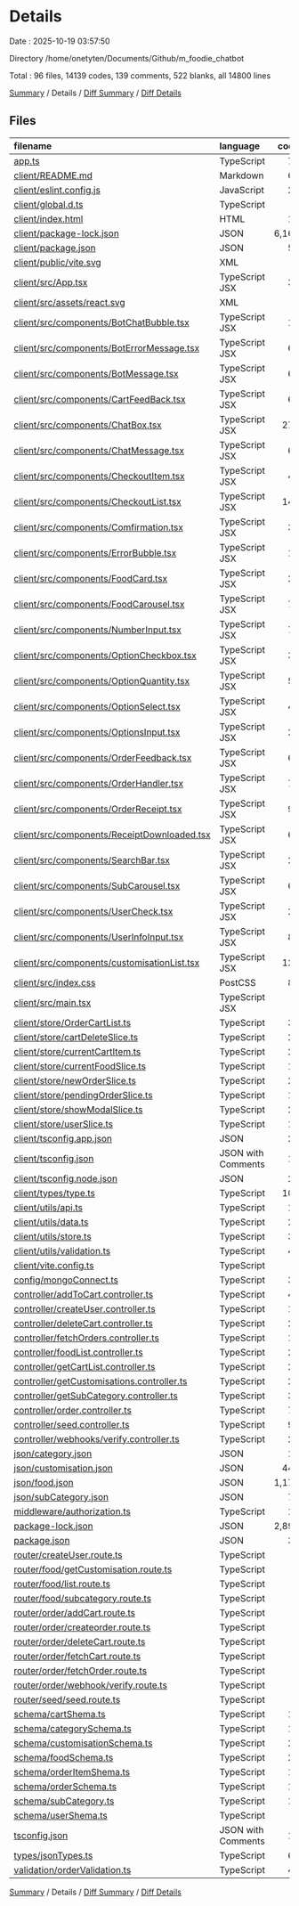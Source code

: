 # Details

Date : 2025-10-19 03:57:50

Directory /home/onetyten/Documents/Github/m_foodie_chatbot

Total : 96 files,  14139 codes, 139 comments, 522 blanks, all 14800 lines

[Summary](results.md) / Details / [Diff Summary](diff.md) / [Diff Details](diff-details.md)

## Files
| filename | language | code | comment | blank | total |
| :--- | :--- | ---: | ---: | ---: | ---: |
| [app.ts](/app.ts) | TypeScript | 70 | 1 | 12 | 83 |
| [client/README.md](/client/README.md) | Markdown | 60 | 0 | 14 | 74 |
| [client/eslint.config.js](/client/eslint.config.js) | JavaScript | 22 | 0 | 2 | 24 |
| [client/global.d.ts](/client/global.d.ts) | TypeScript | 4 | 0 | 1 | 5 |
| [client/index.html](/client/index.html) | HTML | 13 | 0 | 1 | 14 |
| [client/package-lock.json](/client/package-lock.json) | JSON | 6,161 | 0 | 1 | 6,162 |
| [client/package.json](/client/package.json) | JSON | 52 | 0 | 1 | 53 |
| [client/public/vite.svg](/client/public/vite.svg) | XML | 1 | 0 | 0 | 1 |
| [client/src/App.tsx](/client/src/App.tsx) | TypeScript JSX | 34 | 0 | 4 | 38 |
| [client/src/assets/react.svg](/client/src/assets/react.svg) | XML | 1 | 0 | 0 | 1 |
| [client/src/components/BotChatBubble.tsx](/client/src/components/BotChatBubble.tsx) | TypeScript JSX | 13 | 0 | 4 | 17 |
| [client/src/components/BotErrorMessage.tsx](/client/src/components/BotErrorMessage.tsx) | TypeScript JSX | 67 | 0 | 9 | 76 |
| [client/src/components/BotMessage.tsx](/client/src/components/BotMessage.tsx) | TypeScript JSX | 67 | 0 | 11 | 78 |
| [client/src/components/CartFeedBack.tsx](/client/src/components/CartFeedBack.tsx) | TypeScript JSX | 65 | 2 | 7 | 74 |
| [client/src/components/ChatBox.tsx](/client/src/components/ChatBox.tsx) | TypeScript JSX | 271 | 2 | 36 | 309 |
| [client/src/components/ChatMessage.tsx](/client/src/components/ChatMessage.tsx) | TypeScript JSX | 64 | 0 | 12 | 76 |
| [client/src/components/CheckoutItem.tsx](/client/src/components/CheckoutItem.tsx) | TypeScript JSX | 42 | 1 | 8 | 51 |
| [client/src/components/CheckoutList.tsx](/client/src/components/CheckoutList.tsx) | TypeScript JSX | 147 | 1 | 11 | 159 |
| [client/src/components/Comfirmation.tsx](/client/src/components/Comfirmation.tsx) | TypeScript JSX | 36 | 0 | 4 | 40 |
| [client/src/components/ErrorBubble.tsx](/client/src/components/ErrorBubble.tsx) | TypeScript JSX | 14 | 0 | 4 | 18 |
| [client/src/components/FoodCard.tsx](/client/src/components/FoodCard.tsx) | TypeScript JSX | 25 | 0 | 4 | 29 |
| [client/src/components/FoodCarousel.tsx](/client/src/components/FoodCarousel.tsx) | TypeScript JSX | 71 | 1 | 10 | 82 |
| [client/src/components/NumberInput.tsx](/client/src/components/NumberInput.tsx) | TypeScript JSX | 74 | 0 | 7 | 81 |
| [client/src/components/OptionCheckbox.tsx](/client/src/components/OptionCheckbox.tsx) | TypeScript JSX | 36 | 1 | 7 | 44 |
| [client/src/components/OptionQuantity.tsx](/client/src/components/OptionQuantity.tsx) | TypeScript JSX | 52 | 1 | 9 | 62 |
| [client/src/components/OptionSelect.tsx](/client/src/components/OptionSelect.tsx) | TypeScript JSX | 49 | 1 | 11 | 61 |
| [client/src/components/OptionsInput.tsx](/client/src/components/OptionsInput.tsx) | TypeScript JSX | 24 | 0 | 3 | 27 |
| [client/src/components/OrderFeedback.tsx](/client/src/components/OrderFeedback.tsx) | TypeScript JSX | 65 | 1 | 7 | 73 |
| [client/src/components/OrderHandler.tsx](/client/src/components/OrderHandler.tsx) | TypeScript JSX | 79 | 1 | 14 | 94 |
| [client/src/components/OrderReceipt.tsx](/client/src/components/OrderReceipt.tsx) | TypeScript JSX | 96 | 1 | 15 | 112 |
| [client/src/components/ReceiptDownloaded.tsx](/client/src/components/ReceiptDownloaded.tsx) | TypeScript JSX | 63 | 0 | 9 | 72 |
| [client/src/components/SearchBar.tsx](/client/src/components/SearchBar.tsx) | TypeScript JSX | 25 | 0 | 10 | 35 |
| [client/src/components/SubCarousel.tsx](/client/src/components/SubCarousel.tsx) | TypeScript JSX | 64 | 6 | 8 | 78 |
| [client/src/components/UserCheck.tsx](/client/src/components/UserCheck.tsx) | TypeScript JSX | 29 | 0 | 4 | 33 |
| [client/src/components/UserInfoInput.tsx](/client/src/components/UserInfoInput.tsx) | TypeScript JSX | 89 | 0 | 14 | 103 |
| [client/src/components/customisationList.tsx](/client/src/components/customisationList.tsx) | TypeScript JSX | 120 | 1 | 9 | 130 |
| [client/src/index.css](/client/src/index.css) | PostCSS | 84 | 2 | 17 | 103 |
| [client/src/main.tsx](/client/src/main.tsx) | TypeScript JSX | 6 | 3 | 2 | 11 |
| [client/store/OrderCartList.ts](/client/store/OrderCartList.ts) | TypeScript | 31 | 0 | 4 | 35 |
| [client/store/cartDeleteSlice.ts](/client/store/cartDeleteSlice.ts) | TypeScript | 22 | 0 | 5 | 27 |
| [client/store/currentCartItem.ts](/client/store/currentCartItem.ts) | TypeScript | 27 | 0 | 6 | 33 |
| [client/store/currentFoodSlice.ts](/client/store/currentFoodSlice.ts) | TypeScript | 19 | 0 | 2 | 21 |
| [client/store/newOrderSlice.ts](/client/store/newOrderSlice.ts) | TypeScript | 22 | 0 | 7 | 29 |
| [client/store/pendingOrderSlice.ts](/client/store/pendingOrderSlice.ts) | TypeScript | 19 | 0 | 5 | 24 |
| [client/store/showModalSlice.ts](/client/store/showModalSlice.ts) | TypeScript | 21 | 0 | 3 | 24 |
| [client/store/userSlice.ts](/client/store/userSlice.ts) | TypeScript | 18 | 0 | 4 | 22 |
| [client/tsconfig.app.json](/client/tsconfig.app.json) | JSON | 24 | 2 | 3 | 29 |
| [client/tsconfig.json](/client/tsconfig.json) | JSON with Comments | 14 | 0 | 1 | 15 |
| [client/tsconfig.node.json](/client/tsconfig.node.json) | JSON | 22 | 2 | 3 | 27 |
| [client/types/type.ts](/client/types/type.ts) | TypeScript | 106 | 1 | 13 | 120 |
| [client/utils/api.ts](/client/utils/api.ts) | TypeScript | 15 | 2 | 4 | 21 |
| [client/utils/data.ts](/client/utils/data.ts) | TypeScript | 22 | 0 | 0 | 22 |
| [client/utils/store.ts](/client/utils/store.ts) | TypeScript | 36 | 0 | 7 | 43 |
| [client/utils/validation.ts](/client/utils/validation.ts) | TypeScript | 49 | 10 | 4 | 63 |
| [client/vite.config.ts](/client/vite.config.ts) | TypeScript | 6 | 1 | 2 | 9 |
| [config/mongoConnect.ts](/config/mongoConnect.ts) | TypeScript | 36 | 0 | 7 | 43 |
| [controller/addToCart.controller.ts](/controller/addToCart.controller.ts) | TypeScript | 45 | 0 | 3 | 48 |
| [controller/createUser.controller.ts](/controller/createUser.controller.ts) | TypeScript | 15 | 0 | 1 | 16 |
| [controller/deleteCart.controller.ts](/controller/deleteCart.controller.ts) | TypeScript | 24 | 0 | 3 | 27 |
| [controller/fetchOrders.controller.ts](/controller/fetchOrders.controller.ts) | TypeScript | 19 | 0 | 1 | 20 |
| [controller/foodList.controller.ts](/controller/foodList.controller.ts) | TypeScript | 27 | 0 | 3 | 30 |
| [controller/getCartList.controller.ts](/controller/getCartList.controller.ts) | TypeScript | 24 | 0 | 2 | 26 |
| [controller/getCustomisations.controller.ts](/controller/getCustomisations.controller.ts) | TypeScript | 29 | 0 | 4 | 33 |
| [controller/getSubCategory.controller.ts](/controller/getSubCategory.controller.ts) | TypeScript | 32 | 0 | 4 | 36 |
| [controller/order.controller.ts](/controller/order.controller.ts) | TypeScript | 78 | 0 | 14 | 92 |
| [controller/seed.controller.ts](/controller/seed.controller.ts) | TypeScript | 94 | 0 | 6 | 100 |
| [controller/webhooks/verify.controller.ts](/controller/webhooks/verify.controller.ts) | TypeScript | 24 | 0 | 4 | 28 |
| [json/category.json](/json/category.json) | JSON | 17 | 0 | 1 | 18 |
| [json/customisation.json](/json/customisation.json) | JSON | 440 | 0 | 8 | 448 |
| [json/food.json](/json/food.json) | JSON | 1,176 | 0 | 3 | 1,179 |
| [json/subCategory.json](/json/subCategory.json) | JSON | 77 | 0 | 1 | 78 |
| [middleware/authorization.ts](/middleware/authorization.ts) | TypeScript | 15 | 0 | 2 | 17 |
| [package-lock.json](/package-lock.json) | JSON | 2,899 | 0 | 1 | 2,900 |
| [package.json](/package.json) | JSON | 35 | 0 | 1 | 36 |
| [router/createUser.route.ts](/router/createUser.route.ts) | TypeScript | 5 | 0 | 3 | 8 |
| [router/food/getCustomisation.route.ts](/router/food/getCustomisation.route.ts) | TypeScript | 5 | 0 | 2 | 7 |
| [router/food/list.route.ts](/router/food/list.route.ts) | TypeScript | 5 | 0 | 2 | 7 |
| [router/food/subcategory.route.ts](/router/food/subcategory.route.ts) | TypeScript | 5 | 0 | 4 | 9 |
| [router/order/addCart.route.ts](/router/order/addCart.route.ts) | TypeScript | 5 | 0 | 3 | 8 |
| [router/order/createorder.route.ts](/router/order/createorder.route.ts) | TypeScript | 5 | 0 | 3 | 8 |
| [router/order/deleteCart.route.ts](/router/order/deleteCart.route.ts) | TypeScript | 5 | 0 | 3 | 8 |
| [router/order/fetchCart.route.ts](/router/order/fetchCart.route.ts) | TypeScript | 5 | 0 | 3 | 8 |
| [router/order/fetchOrder.route.ts](/router/order/fetchOrder.route.ts) | TypeScript | 5 | 0 | 3 | 8 |
| [router/order/webhook/verify.route.ts](/router/order/webhook/verify.route.ts) | TypeScript | 5 | 0 | 3 | 8 |
| [router/seed/seed.route.ts](/router/seed/seed.route.ts) | TypeScript | 5 | 0 | 2 | 7 |
| [schema/cartShema.ts](/schema/cartShema.ts) | TypeScript | 15 | 0 | 5 | 20 |
| [schema/categorySchema.ts](/schema/categorySchema.ts) | TypeScript | 13 | 0 | 3 | 16 |
| [schema/customisationSchema.ts](/schema/customisationSchema.ts) | TypeScript | 23 | 0 | 3 | 26 |
| [schema/foodSchema.ts](/schema/foodSchema.ts) | TypeScript | 23 | 0 | 3 | 26 |
| [schema/orderItemShema.ts](/schema/orderItemShema.ts) | TypeScript | 15 | 0 | 4 | 19 |
| [schema/orderSchema.ts](/schema/orderSchema.ts) | TypeScript | 18 | 0 | 2 | 20 |
| [schema/subCategory.ts](/schema/subCategory.ts) | TypeScript | 13 | 0 | 2 | 15 |
| [schema/userShema.ts](/schema/userShema.ts) | TypeScript | 6 | 0 | 5 | 11 |
| [tsconfig.json](/tsconfig.json) | JSON with Comments | 13 | 95 | 11 | 119 |
| [types/jsonTypes.ts](/types/jsonTypes.ts) | TypeScript | 62 | 0 | 5 | 67 |
| [validation/orderValidation.ts](/validation/orderValidation.ts) | TypeScript | 49 | 0 | 4 | 53 |

[Summary](results.md) / Details / [Diff Summary](diff.md) / [Diff Details](diff-details.md)